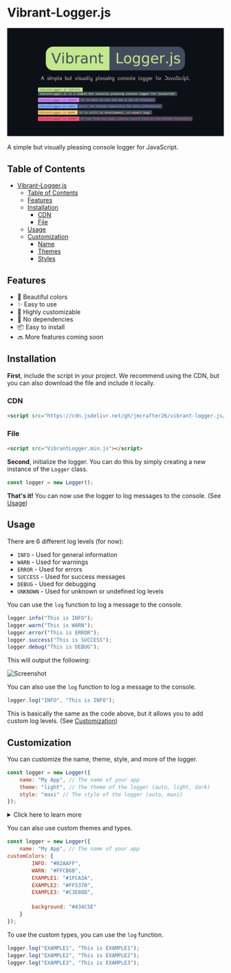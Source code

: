 # Vibrant-Logger.js

![Thumbnail](./images/Vibrant-Logger-thumbnail.png)

A simple but visually pleasing console logger for JavaScript.

## Table of Contents

- [Vibrant-Logger.js](#vibrant-loggerjs)
  - [Table of Contents](#table-of-contents)
  - [Features](#features)
  - [Installation](#installation)
    - [CDN](#cdn)
    - [File](#file)
  - [Usage](#usage)
  - [Customization](#customization)
    - [Name](#name)
    - [Themes](#themes)
    - [Styles](#styles)

## Features

- :art: Beautiful colors
- :sparkles: Easy to use
- :wrench: Highly customizable
- :tada: No dependencies
- :package: Easy to install
- :soon: More features coming soon

## Installation

**First**, include the script in your project. We recommend using the CDN, but you can also download the file and include it locally.

### CDN

```html
<script src="https://cdn.jsdelivr.net/gh/jmcrafter26/vibrant-logger.js/VibrantLogger.min.js"></script>
```

### File

```html
<script src="VibrantLogger.min.js"></script>
```

**Second**, initialize the logger. You can do this by simply creating a new instance of the `Logger` class.

```js
const logger = new Logger();
```
**That's it!** You can now use the logger to log messages to the console. (See [Usage](#usage))

## Usage

There are 6 different log levels (for now):

- `INFO` - Used for general information
- `WARN` - Used for warnings
- `ERROR` - Used for errors
- `SUCCESS` - Used for success messages
- `DEBUG` - Used for debugging
- `UNKNOWN` - Used for unknown or undefined log levels

You can use the `log` function to log a message to the console.

```js
logger.info("This is INFO");
logger.warn("This is WARN");
logger.error("This is ERROR");
logger.success("This is SUCCESS");
logger.debug("This is DEBUG");
```

This will output the following:

![Screenshot](./images/VibrantLogger-usage1.png)

You can also use the `log` function to log a message to the console.

```js
logger.log("INFO", "This is INFO");
```

This is basically the same as the code above, but it allows you to add custom log levels. (See [Customization](#customization))

## Customization

You can customize the name, theme, style, and more of the logger.

```js
const logger = new Logger({
    name: "My App", // The name of your app
    theme: "light", // The theme of the logger (auto, light, dark)
    style: "maxi" // The style of the logger (auto, maxi)
});
```

<details>
<summary>Click here to learn more</summary>

### Name

By default, the name of the logger is empty. You can change this by setting the `name` option.

There is also a special option called `time`. If you set the `name` option to `time`, the logger will display the current time instead of the name.

### Themes

There are 3 different themes:

- `auto` - Automatically changes the theme based on the user's system theme. **(default)**
- `light` - Uses a light theme
- `dark` - Uses a dark theme

### Styles

There are 2 different styles:

- `auto` - Automatically changes the style based on the user's screen size. **(default)**
- `maxi` - Uses a large style

*I know, there aren't many options and some may be buggy. But please keep in mind that this is a side project and if you want to see more features, you can always contribute to the project.*

</details>

You can also use custom themes and types.

```js
const logger = new Logger({
    name: "My App", // The name of your app
customColors: {
        INFO: "#82AAFF",
        WARN: "#FFCB6B",
        EXAMPLE1: "#1FCA3A",
        EXAMPLE2: "#FF5370",
        EXAMPLE3: "#C3E88D",

        background: "#434C5E"
    }
});
```

To use the custom types, you can use the `log` function.

```js
logger.log("EXAMPLE1", "This is EXAMPLE1");
logger.log("EXAMPLE2", "This is EXAMPLE2");
logger.log("EXAMPLE3", "This is EXAMPLE3");
```

